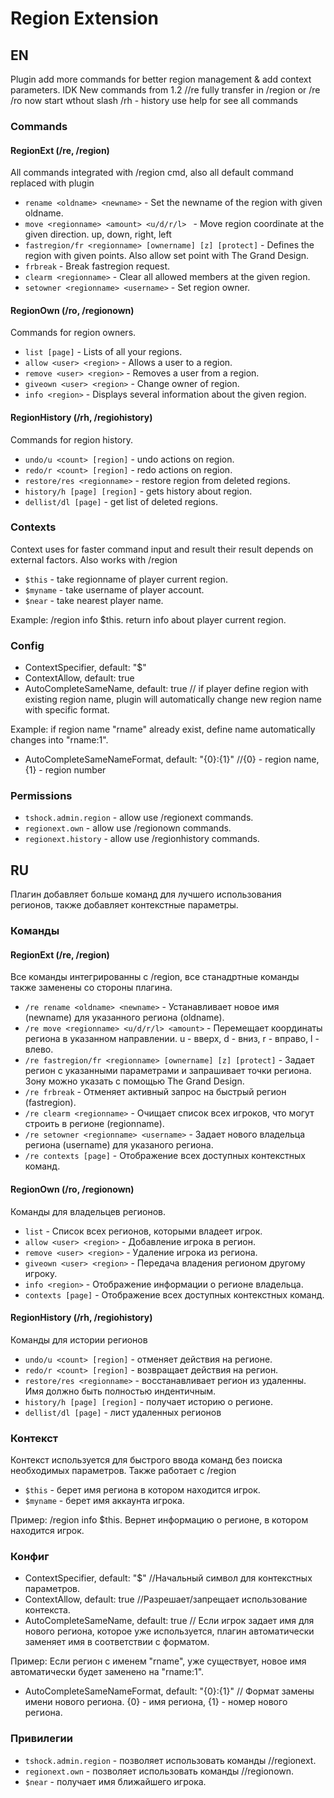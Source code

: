 # Region Extension
## EN
Plugin add more commands for better region management & add context parameters.
IDK
New commands from 1.2
//re fully transfer in /region or /re
/ro now start wthout slash
/rh - history
use help for see all commands
### Commands
#### RegionExt (/re, /region)
All commands integrated with /region cmd, also all default command replaced with plugin
- `rename <oldname> <newname>` - Set the newname of the region with given oldname.
- `move <regionname> <amount> <u/d/r/l> ` - Move region coordinate at the given direction. up, down, right, left
- `fastregion/fr <regionname> [ownername] [z] [protect]` - Defines the region with given points. Also allow set point with The Grand Design.
- `frbreak` - Break fastregion request.
- `clearm <regionname>` - Clear all allowed members at the given region.
- `setowner <regionname> <username>` - Set region owner.
#### RegionOwn (/ro, /regionown)
Commands for region owners.
- `list [page]` - Lists of all your regions.
- `allow <user> <region>` - Allows a user to a region.
- `remove <user> <region>` - Removes a user from a region.
- `giveown <user> <region>` - Change owner of region.
- `info <region>` - Displays several information about the given region.
#### RegionHistory (/rh, /regiohistory)
Commands for region history.
- `undo/u <count> [region]` - undo actions on region.
- `redo/r <count> [region]` - redo actions on region.
- `restore/res <regionname>` - restore region from deleted regions.
- `history/h [page] [region]` - gets history about region.
- `dellist/dl [page]` - get list of deleted regions.
### Contexts
Context uses for faster command input and result their result depends on external factors. Also works with /region
- `$this` - take regionname of player current region.
- `$myname` - take username of player account.
- `$near` - take nearest player name.

Example: /region info $this. return info about player current region.
### Config
- ContextSpecifier, default: "$"
- ContextAllow, default: true
- AutoCompleteSameName, default: true // if player define region with existing region name, plugin will automatically change new region name with specific format.

Example: if region name "rname" already exist, define name automatically changes into "rname:1".
- AutoCompleteSameNameFormat, default: "{0}:{1}" //{0} - region name, {1} - region number
### Permissions
- `tshock.admin.region` - allow use /regionext commands.
- `regionext.own` - allow use /regionown commands.
- `regionext.history` - allow use /regionhistory commands.

## RU
Плагин добавляет больше команд для лучшего использования регионов, также добавляет контекстные параметры.
### Команды
#### RegionExt (/re, /region)
Все команды интегрированны с /region, все станадртные команды также заменены со стороны плагина.
- `/re rename <oldname> <newname>` - Устанавливает новое имя (newname) для указанного региона (oldname).
- `/re move <regionname> <u/d/r/l> <amount>` - Перемещает координаты региона в указанном направлении. u - вверх, d - вниз, r - вправо, l - влево.
- `/re fastregion/fr <regionname> [ownername] [z] [protect]` - Задает регион с указанными параметрами и запрашивает точки региона. Зону можно указать с помощью The Grand Design.
- `/re frbreak` - Отменяет активный запрос на быстрый регион (fastregion).
- `/re clearm <regionname>` - Очищает список всех игроков, что могут строить в регионе (regionname).
- `/re setowner <regionname> <username>` - Задает нового владельца региона (username) для указаного региона.
- `/re contexts [page]` - Отображение всех доступных контекстных команд.
#### RegionOwn (/ro, /regionown)
Команды для владельцев регионов.
- `list` - Список всех регионов, которыми владеет игрок.
- `allow <user> <region>` - Добавление игрока в регион.
- `remove <user> <region>` - Удаление игрока из региона.
- `giveown <user> <region>` - Передача владения регионом другому игроку.
- `info <region>` - Отображение информации о регионе владельца.
- `contexts [page]` - Отображение всех доступных контекстных команд.
#### RegionHistory (/rh, /regiohistory)
Команды для истории регионов
- `undo/u <count> [region]` - отменяет действия на регионе.
- `redo/r <count> [region]` - возвращает действия на регион.
- `restore/res <regionname>` - восстанавливает регион из удаленны. Имя должно быть полностью индентичным.
- `history/h [page] [region]` - получает историю о регионе.
- `dellist/dl [page]` - лист удаленных регионов
### Контекст
Контекст используется для быстрого ввода команд без поиска необходимых параметров. Также работает с /region
- `$this` - берет имя региона в котором находится игрок.
- `$myname` - берет имя аккаунта игрока.

Пример: /region info $this. Вернет информацию о регионе, в котором находится игрок.
### Конфиг
- ContextSpecifier, default: "$" //Начальный символ для контекстных параметров.
- ContextAllow, default: true //Разрешает/запрещает использование контекста.
- AutoCompleteSameName, default: true // Если игрок задает имя для нового региона, которое уже используется, плагин автоматически заменяет имя в соответствии с форматом.

Пример: Если регион с именем "rname", уже существует, новое имя автоматически будет заменено на "rname:1".
- AutoCompleteSameNameFormat, default: "{0}:{1}" // Формат замены имени нового региона. {0} - имя региона, {1} - номер нового региона.
### Привилегии
- `tshock.admin.region` - позволяет использовать команды //regionext. 
- `regionext.own` - позволяет использовать команды //regionown.
- `$near` - получает имя ближайшего игрока.

